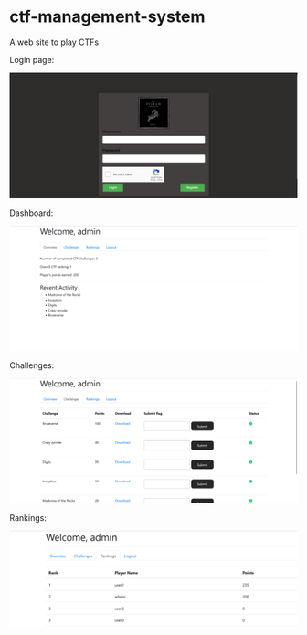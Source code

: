 # ctf-management-system
A web site to play CTFs


Login page:

![alt text](https://github.com/ThePhilosopherV/ctf-management-system/blob/main/login.png?raw=true)

Dashboard:

![alt text](https://github.com/ThePhilosopherV/ctf-management-system/blob/main/dashboard.png?raw=true)

Challenges:

![alt text](https://github.com/ThePhilosopherV/ctf-management-system/blob/main/challenges.png?raw=true)

Rankings:

![alt text](https://github.com/ThePhilosopherV/ctf-management-system/blob/main/rankings.png?raw=true)
